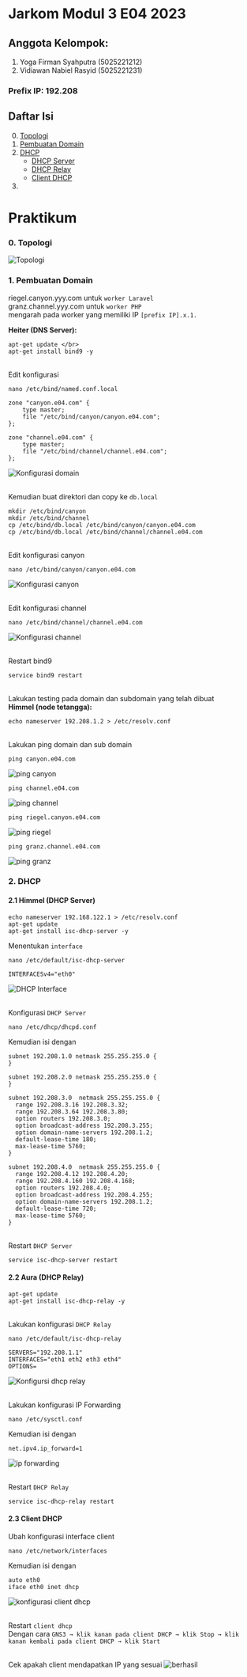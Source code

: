 # Jarkom Modul 3 E04 2023

## Anggota Kelompok:

1. Yoga Firman Syahputra (5025221212)
2. Vidiawan Nabiel Rasyid (5025221231)

### Prefix IP: 192.208

## Daftar Isi

0. [Topologi](#0.-topologi)
1. [Pembuatan Domain](#1.-pembuatan-domain)
2. [DHCP](#2.-dhcp)
   - [DHCP Server](#2.1-himmel-(dhcp-server))
   - [DHCP Relay](#2.2-Aura-(dhcp-relay))
   - [Client DHCP](#2.3-client-dhcp)
3. 

# Praktikum
### 0. Topologi
![Topologi](https://github.com/nabielvna/Computer-Network/blob/main/Practicum/3rd-Module/Asset/Topologi.png?raw=true)

### 1. Pembuatan Domain
riegel.canyon.yyy.com untuk `worker Laravel` </br>
granz.channel.yyy.com untuk `worker PHP` </br>
mengarah pada worker yang memiliki IP `[prefix IP].x.1.` 

<b>Heiter (DNS Server):</b>
```
apt-get update </br>
apt-get install bind9 -y
```

</br> Edit konfigurasi
```
nano /etc/bind/named.conf.local
```
```
zone "canyon.e04.com" {
	type master;
	file "/etc/bind/canyon/canyon.e04.com";
};

zone "channel.e04.com" {
	type master;
	file "/etc/bind/channel/channel.e04.com";
};
```
![Konfigurasi domain](https://github.com/nabielvna/Computer-Network/blob/main/Practicum/3rd-Module/Asset/Konfigurasi%20domain.png?raw=true)

</br> Kemudian buat direktori dan copy ke `db.local`
```
mkdir /etc/bind/canyon 
mkdir /etc/bind/channel
cp /etc/bind/db.local /etc/bind/canyon/canyon.e04.com
cp /etc/bind/db.local /etc/bind/channel/channel.e04.com 
```

</br> Edit konfigurasi canyon
```
nano /etc/bind/canyon/canyon.e04.com
```
![Konfigurasi canyon](https://github.com/nabielvna/Computer-Network/blob/main/Practicum/3rd-Module/Asset/Konfigurasi%20canyon.png?raw=true)

</br> Edit konfigurasi channel
```
nano /etc/bind/channel/channel.e04.com
```
![Konfigurasi channel](https://github.com/nabielvna/Computer-Network/blob/main/Practicum/3rd-Module/Asset/Konfigurasi%20channel.png?raw=true)

</br> Restart bind9
```
service bind9 restart
```

</br> Lakukan testing pada domain dan subdomain yang telah dibuat
</br> <b>Himmel (node tetangga):</b> 
```
echo nameserver 192.208.1.2 > /etc/resolv.conf
```
</br>Lakukan ping domain dan sub domain
```
ping canyon.e04.com
```
![ping canyon](https://github.com/nabielvna/Computer-Network/blob/main/Practicum/3rd-Module/Asset/ping%20canyon.png?raw=true)
```
ping channel.e04.com
```
![ping channel](https://github.com/nabielvna/Computer-Network/blob/main/Practicum/3rd-Module/Asset/ping%20channel.png?raw=true)
```
ping riegel.canyon.e04.com 
```
![ping riegel](https://github.com/nabielvna/Computer-Network/blob/main/Practicum/3rd-Module/Asset/ping%20riegel.png?raw=true)
```
ping granz.channel.e04.com
```
![ping granz](https://github.com/nabielvna/Computer-Network/blob/main/Practicum/3rd-Module/Asset/ping%20granz.png?raw=true)

### 2. DHCP
#### 2.1 Himmel (DHCP Server)
```
echo nameserver 192.168.122.1 > /etc/resolv.conf
apt-get update
apt-get install isc-dhcp-server -y
```
Menentukan `interface`
```
nano /etc/default/isc-dhcp-server
```
```
INTERFACESv4="eth0"
```
![DHCP Interface](https://github.com/nabielvna/Computer-Network/blob/main/Practicum/3rd-Module/Asset/DHCP%20Server%20interface.png?raw=true)

</br> Konfigurasi `DHCP Server`
```
nano /etc/dhcp/dhcpd.conf
```

Kemudian isi dengan
```
subnet 192.208.1.0 netmask 255.255.255.0 {  
}

subnet 192.208.2.0 netmask 255.255.255.0 {
}

subnet 192.208.3.0  netmask 255.255.255.0 {
  range 192.208.3.16 192.208.3.32;
  range 192.208.3.64 192.208.3.80;
  option routers 192.208.3.0;
  option broadcast-address 192.208.3.255;
  option domain-name-servers 192.208.1.2;
  default-lease-time 180;
  max-lease-time 5760;
}

subnet 192.208.4.0  netmask 255.255.255.0 {
  range 192.208.4.12 192.208.4.20;
  range 192.208.4.160 192.208.4.168;
  option routers 192.208.4.0;
  option broadcast-address 192.208.4.255;
  option domain-name-servers 192.208.1.2;
  default-lease-time 720;
  max-lease-time 5760; 
}
```

</br> Restart `DHCP Server`
```
service isc-dhcp-server restart
```

#### 2.2 Aura (DHCP Relay)
```
apt-get update
apt-get install isc-dhcp-relay -y
```

</br> Lakukan konfigurasi `DHCP Relay`
```
nano /etc/default/isc-dhcp-relay
```
```
SERVERS="192.208.1.1"  
INTERFACES="eth1 eth2 eth3 eth4"
OPTIONS=
```
![Konfigursi dhcp relay](https://github.com/nabielvna/Computer-Network/blob/main/Practicum/3rd-Module/Asset/Konfigurasi%20dhcp%20relay.png?raw=true)

</br> Lakukan konfigurasi IP Forwarding
```
nano /etc/sysctl.conf
```
Kemudian isi dengan
```
net.ipv4.ip_forward=1
```
![ip forwarding](https://github.com/nabielvna/Computer-Network/blob/main/Practicum/3rd-Module/Asset/IP%20forwarding%20dhcp%20relay.png?raw=true)

</br> Restart `DHCP Relay`
```
service isc-dhcp-relay restart
```

#### 2.3 Client DHCP
Ubah konfigurasi interface client
```
nano /etc/network/interfaces
```
Kemudian isi dengan 
```
auto eth0
iface eth0 inet dhcp
```
![konfigurasi client dhcp](https://github.com/nabielvna/Computer-Network/blob/main/Practicum/3rd-Module/Asset/Konfigurasi%20client%20dhcp.png?raw=true)

</br> Restart `client dhcp`
</br> Dengan cara `GNS3 → klik kanan pada client DHCP → klik Stop → klik kanan kembali pada client DHCP → klik Start`

</br> Cek apakah client mendapatkan IP yang sesuai
![berhasil](https://github.com/nabielvna/Computer-Network/blob/main/Practicum/3rd-Module/Asset/client%20dhcp%20berhasil.png)
